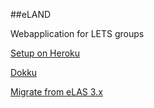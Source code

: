 ##eLAND

Webapplication for LETS groups

[Setup on Heroku](http://letsa.net/setup-on-heroku.html)

[Dokku](http://letsa.net/dokku.html)

[Migrate from eLAS 3.x](http://letsa.net/migrate-from-elas-3.html)
